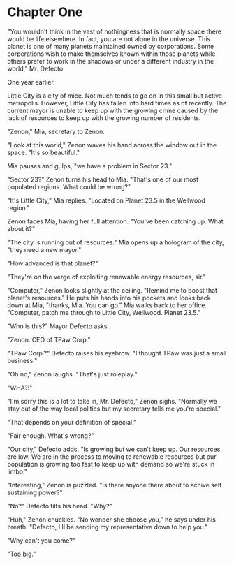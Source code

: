 # Chapter One

"You wouldn't think in the vast of nothingness that is normally space there would be life elsewhere. In fact, you are not alone in the universe. This planet is one of many planets maintained owned by corporations. Some corperations wish to make themselves known within those planets while others prefer to work in the shadows or under a different industry in the world," Mr. Defecto.

One year earlier.

Little City is a city of mice. Not much tends to go on in this small but active metropolis. However, Little City has fallen into hard times as of recently. The current mayor is unable to keep up with the growing crime caused by the lack of resources to keep up with the growing number of residents.

"Zenon," Mia, secretary to Zenon.

"Look at this world," Zenon waves his hand across the window out in the space. "It's so beautiful."

Mia pauses and gulps, "we have a problem in Sector 23."

"Sector 23?" Zenon turns his head to Mia. "That's one of our most populated regions. What could be wrong?"

"It's Little City," Mia replies. "Located on Planet 23.5 in the Wellwood region."

Zenon faces Mia, having her full attention. "You've been catching up. What about it?"

"The city is running out of resources." Mia opens up a hologram of the city, "they need a new mayor."

"How advanced is that planet?"

"They're on the verge of exploiting renewable energy resources, sir."

"Computer," Zenon looks slightly at the ceiling. "Remind me to boost that planet's resources." He puts his hands into his pockets and looks back down at Mia, "thanks, Mia. You can go." Mia walks back to her office. "Computer, patch me through to Little City, Wellwood. Planet 23.5."

"Who is this?" Mayor Defecto asks.

"Zenon. CEO of TPaw Corp."

"TPaw Corp.?" Defecto raises his eyebrow. "I thought TPaw was just a small business."

"Oh no," Zenon laughs. "That's just roleplay."

"WHA?!"

"I'm sorry this is a lot to take in, Mr. Defecto," Zenon sighs. "Normally we stay out of the way local politics but my secretary tells me you're special."

"That depends on your definition of special."

"Fair enough. What's wrong?"

"Our city," Defecto adds. "Is growing but we can't keep up. Our resources are low. We are in the process to moving to renewable resources but our population is growing too fast to keep up with demand so we're stuck in limbo."

"Interesting," Zenon is puzzled. "Is there anyone there about to achive self sustaining power?"

"No?" Defecto tilts his head. "Why?"

"Huh," Zenon chuckles. "No wonder she choose you," he says under his breath. "Defecto, I'll be sending my representative down to help you."

"Why can't you come?"

"Too big."

